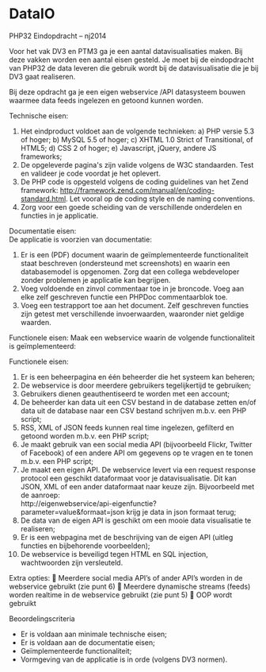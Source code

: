 # DataIO

PHP32 Eindopdracht – nj2014

Voor het vak DV3 en PTM3 ga je een aantal datavisualisaties maken. Bij deze vakken worden een aantal eisen gesteld. Je moet bij de eindopdracht van PHP32 de data leveren die gebruik wordt bij de datavisualisatie die je bij DV3 gaat realiseren. 

Bij deze opdracht ga je een eigen webservice /API datasysteem bouwen waarmee data feeds ingelezen en getoond kunnen worden.

Technische eisen:
1)	Het eindproduct voldoet aan de volgende technieken:
a)	PHP versie 5.3 of hoger;
b)	MySQL 5.5 of hoger;
c)	XHTML 1.0 Strict of Transitional, of HTML5;
d)	CSS 2 of hoger;
e)	Javascript, jQuery, andere JS frameworks;
2)	De opgeleverde pagina's zijn valide volgens de W3C standaarden. Test en valideer je code voordat je het oplevert.
3)	De PHP code is opgesteld volgens de coding guidelines van het Zend framework: http://framework.zend.com/manual/en/coding-standard.html. Let vooral op de coding style en de naming conventions.
4)	Zorg voor een goede scheiding van de verschillende onderdelen en functies in je applicatie.

Documentatie eisen:  
De applicatie is voorzien van documentatie:
1)	Er is een (PDF) document waarin de geïmplementeerde functionaliteit staat beschreven (ondersteund met screenshots) en waarin een databasemodel is
opgenomen. Zorg dat een collega webdeveloper zonder problemen je applicatie kan begrijpen.
2)	Voeg voldoende en zinvol commentaar toe in je broncode. Voeg aan elke zelf geschreven functie een PHPDoc commentaarblok toe.
3)	Voeg een testrapport toe aan het document. Zelf geschreven functies zijn getest met verschillende invoerwaarden, waaronder niet geldige waarden. 

Functionele eisen:
Maak een webservice waarin de volgende functionaliteit is geïmplementeerd:

Functionele eisen:
1)	Er is een beheerpagina en één beheerder die het systeem kan beheren; 
2)	De webservice is door meerdere gebruikers tegelijkertijd te gebruiken;
3)	Gebruikers dienen geauthentiseerd te worden met een account;
4)	De beheerder kan data uit een CSV bestand in de database zetten en/of data uit de database naar een CSV bestand schrijven m.b.v. een PHP script;
5)	RSS, XML of JSON feeds kunnen real time ingelezen, gefilterd en getoond worden m.b.v. een PHP script;
6)	Je maakt gebruik van een social media API (bijvoorbeeld Flickr, Twitter of Facebook) of een andere API om gegevens op te vragen en te tonen m.b.v. een PHP script;
7)	Je maakt een eigen API. De webservice levert via een request response protocol een geschikt dataformaat voor je datavisualisatie. Dit kan JSON, XML of een ander dataformaat naar keuze zijn. Bijvoorbeeld met de aanroep:  
http://eigenwebservice/api-eigenfunctie?parameter=value&formaat=json krijg je data in json formaat terug;
8)	De data van de eigen API is geschikt om een mooie data visualisatie te realiseren;
9)	Er is een webpagina met de beschrijving van de eigen API (uitleg functies en bijbehorende voorbeelden);
10)	De webservice is beveiligd tegen HTML en SQL injection, wachtwoorden zijn versleuteld.


Extra opties:
	Meerdere social media API’s  of ander API’s worden in de webservice gebruikt (zie punt 6)
	Meerdere dynamische streams (feeds) worden realtime in de webservice gebruikt (zie punt 5)
	OOP wordt gebruikt

Beoordelingscriteria
-	Er is voldaan aan minimale technische eisen;
-	Er is voldaan aan de documentatie eisen;
-	Geïmplementeerde functionaliteit;
-	Vormgeving van de applicatie is in orde (volgens DV3 normen).

